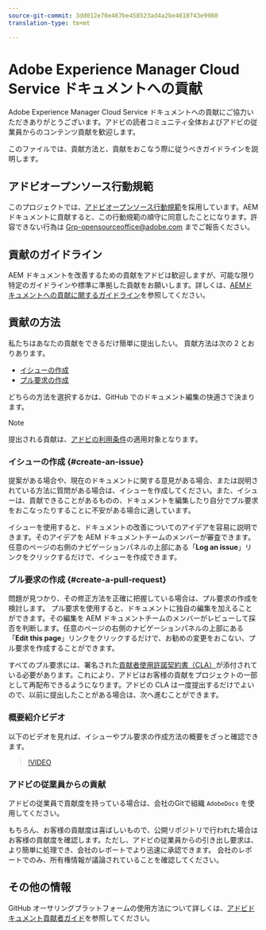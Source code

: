 ```yaml
---
source-git-commit: 3dd012e70e467be458523ad4a2be4610743e9980
translation-type: tm+mt

---
```

# Adobe Experience Manager Cloud Service ドキュメントへの貢献

Adobe Experience Manager Cloud Service ドキュメントへの貢献にご協力いただきありがとうございます。アドビの読者コミュニティ全体およびアドビの従業員からのコンテンツ貢献を歓迎します。

このファイルでは、貢献方法と、貢献をおこなう際に従うべきガイドラインを説明します。

## アドビオープンソース行動規範

このプロジェクトでは、[アドビオープンソース行動規範](code-of-conduct.md)を採用しています。AEM ドキュメントに貢献すると、この行動規範の順守に同意したことになります。許容できない行為は [Grp-opensourceoffice@adobe.com](mailto:Grp-opensourceoffice@adobe.com) までご報告ください。

## 貢献のガイドライン

AEM ドキュメントを改善するための貢献をアドビは歓迎しますが、可能な限り特定のガイドラインや標準に準拠した貢献をお願いします。詳しくは、[AEMド キュメントへの貢献に関するガイドライン](guidelines.md)を参照してください。

## 貢献の方法

私たちはあなたの貢献をできるだけ簡単に提出したい。 貢献方法は次の 2 とおりあります。

* [イシューの作成](#create-an-issue)
* [プル要求の作成](#create-a-pull-request)

どちらの方法を選択するかは、GitHub でのドキュメント編集の快適さで決まります。

>[!NOTE]
>
>提出される貢献は、[アドビの利用条件](https://www.adobe.com/legal/terms.html)の適用対象となります。

### イシューの作成 {#create-an-issue}

提案がある場合や、現在のドキュメントに関する意見がある場合、または説明されている方法に質問がある場合は、イシューを作成してください。また、イシューは、貢献できることがあるものの、ドキュメントを編集したり自分でプル要求をおこなったりすることに不安がある場合に適しています。

イシューを使用すると、ドキュメントの改善についてのアイデアを容易に説明できます。そのアイデアを AEM ドキュメントチームのメンバーが審査できます。任意のページの右側のナビゲーションパネルの上部にある「**Log an issue**」リンクをクリックするだけで、イシューを作成できます。

### プル要求の作成 {#create-a-pull-request}

問題が見つかり、その修正方法を正確に把握している場合は、プル要求の作成を検討します。 プル要求を使用すると、ドキュメントに独自の編集を加えることができます。その編集を AEM ドキュメントチームのメンバーがレビューして採否を判断します。任意のページの右側のナビゲーションパネルの上部にある「**Edit this page**」リンクをクリックするだけで、お勧めの変更をおこない、プル要求を作成することができます。

すべてのプル要求には、署名された[貢献者使用許諾契約書（CLA）](https://opensource.adobe.com/cla.html)が添付されている必要があります。これにより、アドビはお客様の貢献をプロジェクトの一部として再配布できるようになります。アドビの CLA は一度提出するだけでよいので、以前に提出したことがある場合は、次へ進むことができます。

### 概要紹介ビデオ

以下のビデオを見れば、イシューやプル要求の作成方法の概要をざっと確認できます。

>[!VIDEO](https://video.tv.adobe.com/v/27069)

### アドビの従業員からの貢献

アドビの従業員で貢献度を持っている場合は、会社のGitで組織 `AdobeDocs` を使用してください。

もちろん、お客様の貢献度は喜ばしいもので、公開リポジトリで行われた場合はお客様の貢献度を確認します。ただし、アドビの従業員からの引き出し要求は、より簡単に処理でき、会社のレポートでより迅速に承認できます。 会社のレポートでのみ、所有権情報が議論されていることを確認してください。

## その他の情報

GitHub オーサリングプラットフォームの使用方法について詳しくは、[アドビドキュメント貢献者ガイド](https://docs.adobe.com/help/en/contributor/contributor-guide/introduction.html)を参照してください。
